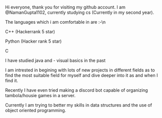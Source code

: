 Hi everyone, thank you for visiting my github account.
I am @NamanGupta1102, currently studying cs (Currently in my second year).

The languages which i am comfortable in are :-\n

C++ (Hackerrank 5 star)

Python (Hacker rank 5 star)

C

I have studied java and - visual basics in the past

I am intrested in begining with lots of new projects in different fields as to find the most suitable field for myself and dive deeper into it as and when I find it.

Recently I have  even tried making a discord bot capable of organizing tambola/housie games in a server.

Currently I am trying to better my skills in data structures and the use of object oriented programming.

